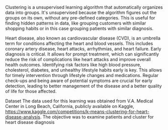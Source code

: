 Clustering is a unsupervised learning algorithm that automatically organizes data into groups. It's unsupervised because the algorithm figures out the groups on its own, without any pre-defined categories. This is useful for finding hidden patterns in data, like grouping customers with similar shopping habits or in this case grouping patients with similar diagnosis.

Heart disease, also known as cardiovascular disease (CVD), is an umbrella term for conditions affecting the heart and blood vessels. This includes coronary artery disease, heart attacks, arrhythmias, and heart failure. Early diagnosis is critical. It allows for prompt treatment, which can significantly reduce the risk of complications like heart attacks and improve overall health outcomes. Identifying risk factors like high blood pressure, cholesterol, diabetes, and unhealthy lifestyle habits early is key. This allows for timely intervention through lifestyle changes and medications. Regular check-ups and being aware of potential symptoms are crucial for early detection, leading to better management of the disease and a better quality of life for those affected.

Dataset
The data used for this learning was obtained from V.A. Medical Center in Long Beach, California, publicly available on Kaggle, https://www.kaggle.com/competitions/k-means-clustering-for-heart-disease-analysis. The objective was to examine patients and cluster for heart disease diagnosis
